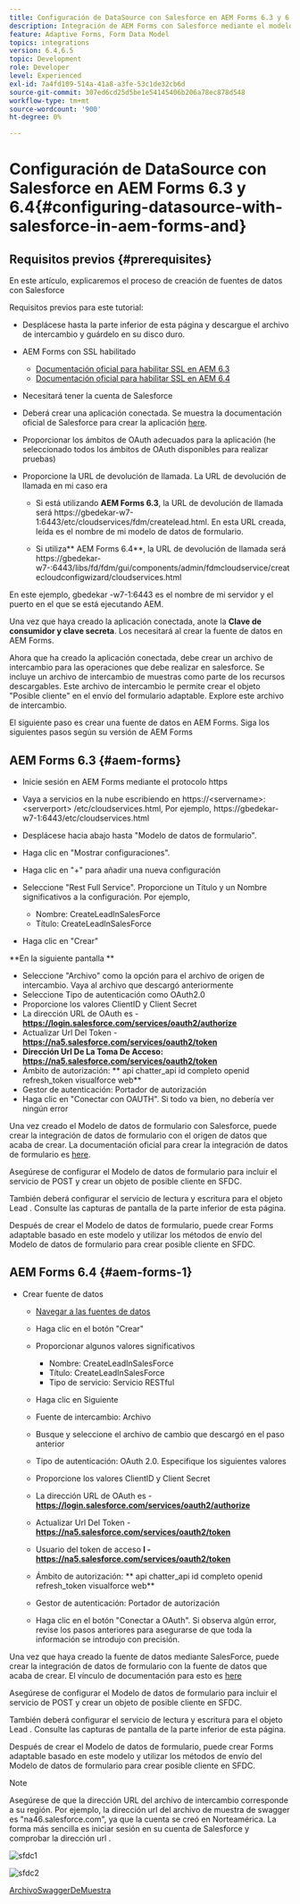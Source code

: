 ```yaml
---
title: Configuración de DataSource con Salesforce en AEM Forms 6.3 y 6.4
description: Integración de AEM Forms con Salesforce mediante el modelo de datos de formulario
feature: Adaptive Forms, Form Data Model
topics: integrations
version: 6.4,6.5
topic: Development
role: Developer
level: Experienced
exl-id: 7a4fd109-514a-41a8-a3fe-53c1de32cb6d
source-git-commit: 307ed6cd25d5be1e54145406b206a78ec878d548
workflow-type: tm+mt
source-wordcount: '900'
ht-degree: 0%

---
```


# Configuración de DataSource con Salesforce en AEM Forms 6.3 y 6.4{#configuring-datasource-with-salesforce-in-aem-forms-and}

## Requisitos previos {#prerequisites}

En este artículo, explicaremos el proceso de creación de fuentes de datos con Salesforce

Requisitos previos para este tutorial:

* Desplácese hasta la parte inferior de esta página y descargue el archivo de intercambio y guárdelo en su disco duro.
* AEM Forms con SSL habilitado

   * [Documentación oficial para habilitar SSL en AEM 6.3](https://helpx.adobe.com/experience-manager/6-3/sites/administering/using/ssl-by-default.html)
   * [Documentación oficial para habilitar SSL en AEM 6.4](https://helpx.adobe.com/experience-manager/6-4/sites/administering/using/ssl-by-default.html)

* Necesitará tener la cuenta de Salesforce
* Deberá crear una aplicación conectada. Se muestra la documentación oficial de Salesforce para crear la aplicación [here](https://help.salesforce.com/articleView?id=connected_app_create.htm&amp;type=0).
* Proporcionar los ámbitos de OAuth adecuados para la aplicación (he seleccionado todos los ámbitos de OAuth disponibles para realizar pruebas)
* Proporcione la URL de devolución de llamada. La URL de devolución de llamada en mi caso era

   * Si está utilizando **AEM Forms 6.3**, la URL de devolución de llamada será https://gbedekar-w7-1:6443/etc/cloudservices/fdm/createlead.html. En esta URL creada, leída es el nombre de mi modelo de datos de formulario.

   * Si utiliza** AEM Forms 6.4**, la URL de devolución de llamada será https://gbedekar-w7-:6443/libs/fd/fdm/gui/components/admin/fdmcloudservice/createcloudconfigwizard/cloudservices.html

En este ejemplo, gbedekar -w7-1:6443 es el nombre de mi servidor y el puerto en el que se está ejecutando AEM.

Una vez que haya creado la aplicación conectada, anote la **Clave de consumidor y clave secreta**. Los necesitará al crear la fuente de datos en AEM Forms.

Ahora que ha creado la aplicación conectada, debe crear un archivo de intercambio para las operaciones que debe realizar en salesforce. Se incluye un archivo de intercambio de muestras como parte de los recursos descargables. Este archivo de intercambio le permite crear el objeto &quot;Posible cliente&quot; en el envío del formulario adaptable. Explore este archivo de intercambio.

El siguiente paso es crear una fuente de datos en AEM Forms. Siga los siguientes pasos según su versión de AEM Forms

## AEM Forms 6.3 {#aem-forms}

* Inicie sesión en AEM Forms mediante el protocolo https
* Vaya a servicios en la nube escribiendo en https://&lt;servername>:&lt;serverport> /etc/cloudservices.html, Por ejemplo, https://gbedekar-w7-1:6443/etc/cloudservices.html
* Desplácese hacia abajo hasta &quot;Modelo de datos de formulario&quot;.
* Haga clic en &quot;Mostrar configuraciones&quot;.
* Haga clic en &quot;+&quot; para añadir una nueva configuración
* Seleccione &quot;Rest Full Service&quot;. Proporcione un Título y un Nombre significativos a la configuración. Por ejemplo,

   * Nombre: CreateLeadInSalesForce
   * Título: CreateLeadInSalesForce

* Haga clic en &quot;Crear&quot;

**En la siguiente pantalla **

* Seleccione &quot;Archivo&quot; como la opción para el archivo de origen de intercambio. Vaya al archivo que descargó anteriormente
* Seleccione Tipo de autenticación como OAuth2.0
* Proporcione los valores ClientID y Client Secret
* La dirección URL de OAuth es - **https://login.salesforce.com/services/oauth2/authorize**
* Actualizar Url Del Token - **https://na5.salesforce.com/services/oauth2/token**
* **Dirección Url De La Toma De Acceso: https://na5.salesforce.com/services/oauth2/token**
* Ámbito de autorización: ** api chatter_api id completo openid refresh_token visualforce web**
* Gestor de autenticación: Portador de autorización
* Haga clic en &quot;Conectar con OAUTH&quot;. Si todo va bien, no debería ver ningún error

Una vez creado el Modelo de datos de formulario con Salesforce, puede crear la integración de datos de formulario con el origen de datos que acaba de crear. La documentación oficial para crear la integración de datos de formulario es [here](https://helpx.adobe.com/aem-forms/6-3/data-integration.html).

Asegúrese de configurar el Modelo de datos de formulario para incluir el servicio de POST y crear un objeto de posible cliente en SFDC.

También deberá configurar el servicio de lectura y escritura para el objeto Lead . Consulte las capturas de pantalla de la parte inferior de esta página.

Después de crear el Modelo de datos de formulario, puede crear Forms adaptable basado en este modelo y utilizar los métodos de envío del Modelo de datos de formulario para crear posible cliente en SFDC.

## AEM Forms 6.4 {#aem-forms-1}

* Crear fuente de datos

   * [Navegar a las fuentes de datos](http://localhost:4502/libs/fd/fdm/gui/components/admin/fdmcloudservice/fdm.html/conf/global)

   * Haga clic en el botón &quot;Crear&quot;
   * Proporcionar algunos valores significativos

      * Nombre: CreateLeadInSalesForce
      * Título: CreateLeadInSalesForce
      * Tipo de servicio: Servicio RESTful
   * Haga clic en Siguiente
   * Fuente de intercambio: Archivo
   * Busque y seleccione el archivo de cambio que descargó en el paso anterior
   * Tipo de autenticación: OAuth 2.0. Especifique los siguientes valores
   * Proporcione los valores ClientID y Client Secret
   * La dirección URL de OAuth es - **https://login.salesforce.com/services/oauth2/authorize**
   * Actualizar Url Del Token - **https://na5.salesforce.com/services/oauth2/token**
   * Usuario del token de acceso **l - https://na5.salesforce.com/services/oauth2/token**
   * Ámbito de autorización: ** api chatter_api id completo openid refresh_token visualforce web**
   * Gestor de autenticación: Portador de autorización
   * Haga clic en el botón &quot;Conectar a OAuth&quot;. Si observa algún error, revise los pasos anteriores para asegurarse de que toda la información se introdujo con precisión.


Una vez que haya creado la fuente de datos mediante SalesForce, puede crear la integración de datos de formulario con la fuente de datos que acaba de crear. El vínculo de documentación para esto es [here](https://helpx.adobe.com/experience-manager/6-4/forms/using/create-form-data-models.html)

Asegúrese de configurar el Modelo de datos de formulario para incluir el servicio de POST y crear un objeto de posible cliente en SFDC.

También deberá configurar el servicio de lectura y escritura para el objeto Lead . Consulte las capturas de pantalla de la parte inferior de esta página.

Después de crear el Modelo de datos de formulario, puede crear Forms adaptable basado en este modelo y utilizar los métodos de envío del Modelo de datos de formulario para crear posible cliente en SFDC.

>[!NOTE]
>
>Asegúrese de que la dirección URL del archivo de intercambio corresponde a su región. Por ejemplo, la dirección url del archivo de muestra de swagger es &quot;na46.salesforce.com&quot;, ya que la cuenta se creó en Norteamérica. La forma más sencilla es iniciar sesión en su cuenta de Salesforce y comprobar la dirección url .

![sfdc1](assets/sfdc1.gif)

![sfdc2](assets/sfdc2.png)

[ArchivoSwaggerDeMuestra](assets/swagger-sales-force-lead.json)

